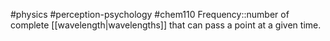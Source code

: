#physics #perception-psychology #chem110 
Frequency::number of complete [[wavelength|wavelengths]] that can pass a point at a given time.
<!--SR:!2024-02-05,3,250-->